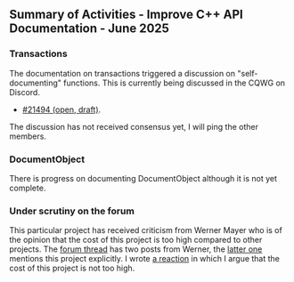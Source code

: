 ## Summary of Activities - Improve C++ API Documentation - June 2025

### Transactions

The documentation on transactions triggered a discussion on "self-documenting"
functions.  This is currently being discussed in the CQWG on Discord.

- [#21494 (open, draft)](https://github.com/FreeCAD/FreeCAD/pull/21494).

The discussion has not received consensus yet, I will ping the other members.

### DocumentObject

There is progress on documenting DocumentObject although it is not yet
complete.

### Under scrutiny on the forum

This particular project has received criticism from Werner Mayer who is of the
opinion that the cost of this project is too high compared to other projects.
The [forum thread](https://forum.freecad.org/viewtopic.php?t=97317) has two
posts from Werner, the [latter
one](https://forum.freecad.org/viewtopic.php?p=832268#p832268) mentions this
project explicitly.  I wrote [a
reaction](https://forum.freecad.org/viewtopic.php?p=832954#p832954) in which I
argue that the cost of this project is not too high.
